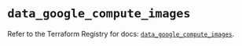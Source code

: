 # `data_google_compute_images`

Refer to the Terraform Registry for docs: [`data_google_compute_images`](https://registry.terraform.io/providers/hashicorp/google/6.49.0/docs/data-sources/compute_images).
